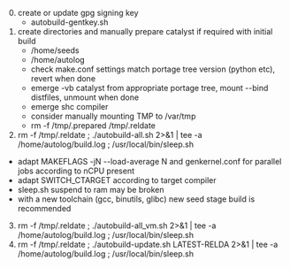 0) create or update gpg signing key
	- autobuild-gentkey.sh
1) create directories and manually prepare catalyst if required with initial build
	- /home/seeds
	- /home/autolog
	- check make.conf settings match portage tree version (python etc), revert when done
	- emerge -vb catalyst from appropriate portage tree, mount --bind distfiles, unmount when done
	- emerge shc compiler
	- consider manually mounting TMP to /var/tmp
	- rm -f /tmp/.prepared /tmp/.reldate
2) rm -f /tmp/.reldate ; ./autobuild-all.sh 2>&1 | tee -a /home/autolog/build.log ; /usr/local/bin/sleep.sh
- adapt MAKEFLAGS -jN --load-average N and genkernel.conf for parallel jobs according to nCPU present
- adapt SWITCH_CTARGET according to target compiler
- sleep.sh suspend to ram may be broken
- with a new toolchain (gcc, binutils, glibc) new seed stage build is recommended
3) rm -f /tmp/.reldate ; ./autobuild-all_vm.sh 2>&1 | tee -a /home/autolog/build.log ; /usr/local/bin/sleep.sh
4) rm -f /tmp/.reldate ; ./autobuild-update.sh LATEST-RELDA 2>&1 | tee -a /home/autolog/build.log ; /usr/local/bin/sleep.sh
